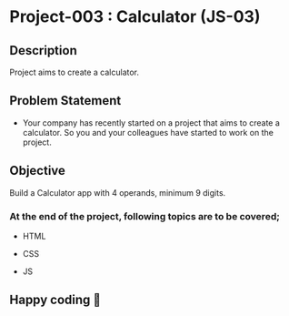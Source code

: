 # Project-003 : Calculator (JS-03)

## Description
Project aims to create a calculator.

## Problem Statement

- Your company has recently started on a project that aims to create a calculator. So you and your colleagues have started to work on the project.

## Objective

Build a Calculator app with 4 operands, minimum 9 digits.

### At the end of the project, following topics are to be covered;

- HTML 

- CSS

- JS

## Happy coding 💪

